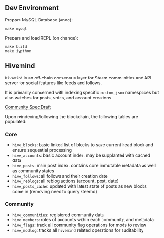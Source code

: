 ## Dev Environment

Prepare MySQL Database (once):
```
make mysql
```

Prepare and load REPL (on change):
```
make build
make iypthon
```


## Hivemind
`hivemind` is an off-chain consensus layer for Steem communities and API server for social features like feeds and follows.

It is primarily concerned with indexing specific `custom_json` namespaces but also watches for posts, votes, and account creations.

[Community Spec Draft](https://github.com/steemit/condenser/wiki/Community-Spec-%5BDRAFT%5D)


Upon reindexing/following the blockchain, the following tables are populated:

### Core

 - `hive_blocks`: basic linked list of blocks to save current head block and ensure sequential processing
 - `hive_accounts`: basic account index. may be supplanted with cached data
 - `hive_posts`: main post index. contains core immutable metadata as well as community states
 - `hive_follows`: all follows and their creation date
 - `hive_reblogs`: all reblog actions (account, post, date)
 - `hive_posts_cache`: updated with latest state of posts as new blocks come in (removing need to query steemd)

### Community

 - `hive_communities`: registered community data
 - `hive_members`: roles of accounts within each community, and metadata
 - `hive_flags`: track all community flag operations for mods to review
 - `hive_modlog`: tracks all `hivemind` related operations for auditability